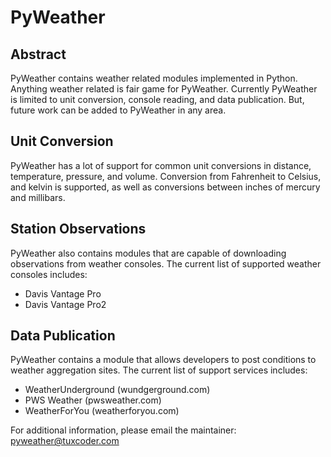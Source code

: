 # PyWeather

## Abstract

PyWeather contains weather related modules implemented in Python.
Anything weather related is fair game for PyWeather.  Currently
PyWeather is limited to unit conversion, console reading, and data
publication.  But, future work can be added to PyWeather in any area.


## Unit Conversion

PyWeather has a lot of support for common unit conversions in
distance, temperature, pressure, and volume.  Conversion from
Fahrenheit to Celsius, and kelvin is supported, as well as conversions
between inches of mercury and millibars.


## Station Observations

PyWeather also contains modules that are capable of downloading
observations from weather consoles.  The current list of supported
weather consoles includes:

- Davis Vantage Pro
- Davis Vantage Pro2


## Data Publication

PyWeather contains a module that allows developers to post conditions
to weather aggregation sites. The current list of support services includes:

- WeatherUnderground (wundgerground.com)
- PWS Weather        (pwsweather.com)
- WeatherForYou      (weatherforyou.com)


For additional information, please email the maintainer:
   pyweather@tuxcoder.com
